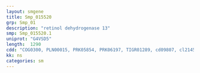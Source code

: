 ```yaml
---
layout: smgene
title: Smp_015520
grp: Smp_01
description: "retinol dehydrogenase 13"
smp: Smp_015520.1
uniprot: "G4VSD5"
length:  1290
cdd: "COG0300, PLN00015, PRK05854, PRK06197, TIGR01289, cd09807, cl21454"
kk: ns
categories: sm
---
```

